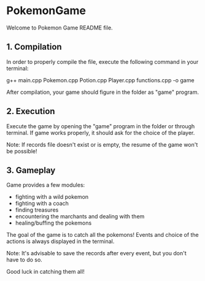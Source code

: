 # PokemonGame
Welcome to Pokemon Game README file.

## 1. Compilation
In order to properly compile the file, execute the following command in your terminal:

g++ main.cpp Pokemon.cpp Potion.cpp Player.cpp functions.cpp -o game

After compilation, your game should figure in the folder as "game" program.

## 2. Execution
Execute the game by opening the "game" program in the folder or through terminal.
If game works properly, it should ask for the choice of the player.

Note: If records file doesn't exist or is empty, the resume of the game won't be possible!

## 3. Gameplay
Game provides a few modules:
- fighting with a wild pokemon
- fighting with a coach
- finding treasures
- encountering the marchants and dealing with them
- healing/buffing the pokemons

The goal of the game is to catch all the pokemons!
Events and choice of the actions is always displayed in the terminal.

Note: It's advisable to save the records after every event, but you don't have to do so.

Good luck in catching them all!